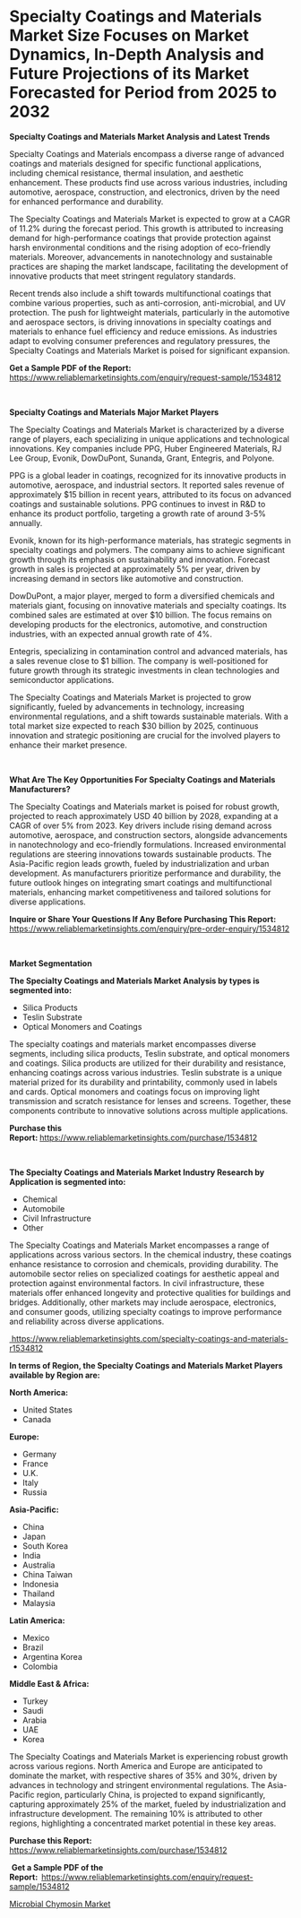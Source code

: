 <p><h1>Specialty Coatings and Materials Market Size Focuses on Market Dynamics, In-Depth Analysis and Future Projections of its Market Forecasted for Period from 2025 to 2032</h1></p><p><strong>Specialty Coatings and Materials Market Analysis and Latest Trends</strong></p>
<p><p>Specialty Coatings and Materials encompass a diverse range of advanced coatings and materials designed for specific functional applications, including chemical resistance, thermal insulation, and aesthetic enhancement. These products find use across various industries, including automotive, aerospace, construction, and electronics, driven by the need for enhanced performance and durability.</p><p>The Specialty Coatings and Materials Market is expected to grow at a CAGR of 11.2% during the forecast period. This growth is attributed to increasing demand for high-performance coatings that provide protection against harsh environmental conditions and the rising adoption of eco-friendly materials. Moreover, advancements in nanotechnology and sustainable practices are shaping the market landscape, facilitating the development of innovative products that meet stringent regulatory standards.</p><p>Recent trends also include a shift towards multifunctional coatings that combine various properties, such as anti-corrosion, anti-microbial, and UV protection. The push for lightweight materials, particularly in the automotive and aerospace sectors, is driving innovations in specialty coatings and materials to enhance fuel efficiency and reduce emissions. As industries adapt to evolving consumer preferences and regulatory pressures, the Specialty Coatings and Materials Market is poised for significant expansion.</p></p>
<p><strong>Get a Sample PDF of the Report:&nbsp;</strong> <a href="https://www.reliablemarketinsights.com/enquiry/request-sample/1534812?utm_campaign=2207&utm_medium=2&utm_source=Github&utm_content=ia&utm_term=03042025&utm_id=specialty-coatings-and-materials">https://www.reliablemarketinsights.com/enquiry/request-sample/1534812</a></p>
<p>&nbsp;</p>
<p><strong>Specialty Coatings and Materials Major Market Players</strong></p>
<p><p>The Specialty Coatings and Materials Market is characterized by a diverse range of players, each specializing in unique applications and technological innovations. Key companies include PPG, Huber Engineered Materials, RJ Lee Group, Evonik, DowDuPont, Sunanda, Grant, Entegris, and Polyone. </p><p>PPG is a global leader in coatings, recognized for its innovative products in automotive, aerospace, and industrial sectors. It reported sales revenue of approximately $15 billion in recent years, attributed to its focus on advanced coatings and sustainable solutions. PPG continues to invest in R&D to enhance its product portfolio, targeting a growth rate of around 3-5% annually.</p><p>Evonik, known for its high-performance materials, has strategic segments in specialty coatings and polymers. The company aims to achieve significant growth through its emphasis on sustainability and innovation. Forecast growth in sales is projected at approximately 5% per year, driven by increasing demand in sectors like automotive and construction.</p><p>DowDuPont, a major player, merged to form a diversified chemicals and materials giant, focusing on innovative materials and specialty coatings. Its combined sales are estimated at over $10 billion. The focus remains on developing products for the electronics, automotive, and construction industries, with an expected annual growth rate of 4%.</p><p>Entegris, specializing in contamination control and advanced materials, has a sales revenue close to $1 billion. The company is well-positioned for future growth through its strategic investments in clean technologies and semiconductor applications.</p><p>The Specialty Coatings and Materials Market is projected to grow significantly, fueled by advancements in technology, increasing environmental regulations, and a shift towards sustainable materials. With a total market size expected to reach $30 billion by 2025, continuous innovation and strategic positioning are crucial for the involved players to enhance their market presence.</p></p>
<p>&nbsp;</p>
<p><strong>What Are The Key Opportunities For Specialty Coatings and Materials Manufacturers?</strong></p>
<p><p>The Specialty Coatings and Materials market is poised for robust growth, projected to reach approximately USD 40 billion by 2028, expanding at a CAGR of over 5% from 2023. Key drivers include rising demand across automotive, aerospace, and construction sectors, alongside advancements in nanotechnology and eco-friendly formulations. Increased environmental regulations are steering innovations towards sustainable products. The Asia-Pacific region leads growth, fueled by industrialization and urban development. As manufacturers prioritize performance and durability, the future outlook hinges on integrating smart coatings and multifunctional materials, enhancing market competitiveness and tailored solutions for diverse applications.</p></p>
<p><strong>Inquire or Share Your Questions If Any Before Purchasing This Report:</strong> <a href="https://www.reliablemarketinsights.com/enquiry/pre-order-enquiry/1534812?utm_campaign=2207&utm_medium=2&utm_source=Github&utm_content=ia&utm_term=03042025&utm_id=specialty-coatings-and-materials">https://www.reliablemarketinsights.com/enquiry/pre-order-enquiry/1534812</a></p>
<p>&nbsp;</p>
<p><strong>Market Segmentation</strong></p>
<p><strong>The Specialty Coatings and Materials Market Analysis by types is segmented into:</strong></p>
<p><ul><li>Silica Products</li><li>Teslin Substrate</li><li>Optical Monomers and Coatings</li></ul></p>
<p><p>The specialty coatings and materials market encompasses diverse segments, including silica products, Teslin substrate, and optical monomers and coatings. Silica products are utilized for their durability and resistance, enhancing coatings across various industries. Teslin substrate is a unique material prized for its durability and printability, commonly used in labels and cards. Optical monomers and coatings focus on improving light transmission and scratch resistance for lenses and screens. Together, these components contribute to innovative solutions across multiple applications.</p></p>
<p><strong>Purchase this Report:&nbsp;</strong><a href="https://www.reliablemarketinsights.com/purchase/1534812?utm_campaign=2207&utm_medium=2&utm_source=Github&utm_content=ia&utm_term=03042025&utm_id=specialty-coatings-and-materials">https://www.reliablemarketinsights.com/purchase/1534812</a></p>
<p>&nbsp;</p>
<p><strong>The Specialty Coatings and Materials Market Industry Research by Application is segmented into:</strong></p>
<p><ul><li>Chemical</li><li>Automobile</li><li>Civil Infrastructure</li><li>Other</li></ul></p>
<p><p>The Specialty Coatings and Materials Market encompasses a range of applications across various sectors. In the chemical industry, these coatings enhance resistance to corrosion and chemicals, providing durability. The automobile sector relies on specialized coatings for aesthetic appeal and protection against environmental factors. In civil infrastructure, these materials offer enhanced longevity and protective qualities for buildings and bridges. Additionally, other markets may include aerospace, electronics, and consumer goods, utilizing specialty coatings to improve performance and reliability across diverse applications.</p></p>
<p><a href="https://www.reliablemarketinsights.com/specialty-coatings-and-materials-r1534812?utm_campaign=2207&utm_medium=2&utm_source=Github&utm_content=ia&utm_term=03042025&utm_id=specialty-coatings-and-materials">&nbsp;https://www.reliablemarketinsights.com/specialty-coatings-and-materials-r1534812</a></p>
<p><strong>In terms of Region, the Specialty Coatings and Materials Market Players available by Region are:</strong></p>
<p>
    <p> <strong> North America: </strong>
        <ul>
            <li>United States</li>
            <li>Canada</li>
        </ul>
        </p> 
    <p> <strong> Europe: </strong>
        <ul>
            <li>Germany</li>
            <li>France</li>
            <li>U.K.</li>
            <li>Italy</li>
            <li>Russia</li>
        </ul>
        </p> 
    <p> <strong> Asia-Pacific: </strong>
        <ul>
            <li>China</li>
            <li>Japan</li>
            <li>South Korea</li>
            <li>India</li>
            <li>Australia</li>
            <li>China Taiwan</li>
            <li>Indonesia</li>
            <li>Thailand</li>
            <li>Malaysia</li>
        </ul>
        </p> 
    <p> <strong> Latin America: </strong>
        <ul>
            <li>Mexico</li>
            <li>Brazil</li>
            <li>Argentina Korea</li>
            <li>Colombia</li>
        </ul>
        </p> 
    <p> <strong> Middle East & Africa: </strong>
        <ul>
            <li>Turkey</li>
            <li>Saudi</li>
            <li>Arabia</li>
            <li>UAE</li>
            <li>Korea</li>
        </ul>
    </p>
    </p>
<p><p>The Specialty Coatings and Materials Market is experiencing robust growth across various regions. North America and Europe are anticipated to dominate the market, with respective shares of 35% and 30%, driven by advances in technology and stringent environmental regulations. The Asia-Pacific region, particularly China, is projected to expand significantly, capturing approximately 25% of the market, fueled by industrialization and infrastructure development. The remaining 10% is attributed to other regions, highlighting a concentrated market potential in these key areas.</p></p>
<p><strong>Purchase this Report: </strong><a href="https://www.reliablemarketinsights.com/purchase/1534812?utm_campaign=2207&utm_medium=2&utm_source=Github&utm_content=ia&utm_term=03042025&utm_id=specialty-coatings-and-materials">https://www.reliablemarketinsights.com/purchase/1534812</a></p>
<p>&nbsp;<strong>Get a Sample PDF of the Report:&nbsp;&nbsp;</strong><a href="https://www.reliablemarketinsights.com/enquiry/request-sample/1534812?utm_campaign=2207&utm_medium=2&utm_source=Github&utm_content=ia&utm_term=03042025&utm_id=specialty-coatings-and-materials">https://www.reliablemarketinsights.com/enquiry/request-sample/1534812</a></p>
<p><strong></strong></p>
<p><p><a href="https://github.com/luckyshygirl/Market-Research-Report-List-7/blob/main/microbial-chymosin-market.md?utm_campaign=2207&utm_medium=2&utm_source=Github&utm_content=ia&utm_term=03042025&utm_id=specialty-coatings-and-materials">Microbial Chymosin Market</a></p></p>
